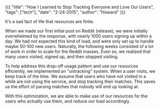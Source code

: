 {{{
  "title": "How I Learned to Stop Tracking Everyone and Love Our Users",
  "tags": ["tech"],
  "date": "2-24-2015",
  "author": "Howard"
}}}

It's a sad fact of life that resources are finite.

<!--more-->

When we made our first initial post on Reddit (release), we were initially overwhelmed by the response, with nearly 1000 users signing up within a day.
We had not expected this kind of load, and were only set up to handle maybe 50-100 new users.
Naturally, the following weeks consisted of a lot of work in order to scale for the Reddit masses.
Even so, we realized that many users visited, signed up, and then stopped visiting.

To help address this drop-off usage pattern and use our resources efficiently, we implemented an "untracking" system.
When a user visits, we keep track of the time.
We assume that users who have not visited in a while are not using the service, and stop tracking their matches.
This saves us the effort of parsing matches that nobody will end up looking at.

With this optimization, we are able to make use of our resources for the users who actually use them, and reduce our load accordingly.